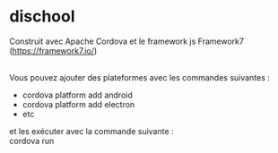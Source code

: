 # dischool

Construit avec Apache Cordova et le framework js Framework7 (https://framework7.io/)

<br>Vous pouvez ajouter des plateformes avec les commandes suivantes :
<ul>
  <li>cordova platform add android</li>
  <li>cordova platform add electron</li>
  <li>etc</li>
 </ul>
 et les exécuter avec la commande suivante :
 <br>cordova run <platform>
